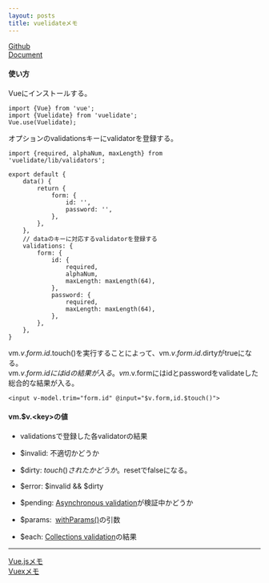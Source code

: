 ```yaml
---
layout: posts
title: vuelidateメモ
---
```

[Github](https://github.com/monterail/vuelidate)  
[Document](https://monterail.github.io/vuelidate/)  

#### 使い方

Vueにインストールする。

```
import {Vue} from 'vue';
import {Vuelidate} from 'vuelidate';
Vue.use(Vuelidate);
```

オプションのvalidationsキーにvalidatorを登録する。

```
import {required, alphaNum, maxLength} from 'vuelidate/lib/validators';

export default {
    data() {
        return {
            form: {
                id: '',
                password: '',
            },
        },
    },
    // dataのキーに対応するvalidatorを登録する
    validations: {
        form: {
            id: {
                required,
                alphaNum,
                maxLength: maxLength(64),
            },
            password: {
                required,
                maxLength: maxLength(64),
            },
        },
    },
}

```

vm.$v.form.id.$touch()を実行することによって、vm.$v.form.id.$dirtyがtrueになる。  
vm.$v.form.idにはidの結果が入る。    
vm.$v.formにはidとpasswordをvalidateした総合的な結果が入る。    


```
<input v-model.trim="form.id" @input="$v.form,id.$touch()">
```

#### vm.$v.&lt;key&gt;の値

* validationsで登録した各validatorの結果

* $invalid: 不適切かどうか

* $dirty: $touch()されたかどうか。$resetでfalseになる。

* $error: $invalid && $dirty

* $pending: [Asynchronous validation](https://monterail.github.io/vuelidate/#sub-asynchronous-validation)が検証中かどうか

* $params:  [withParams()](https://monterail.github.io/vuelidate/#sub-custom-validators)の引数

* $each: [Collections validation](https://monterail.github.io/vuelidate/#sub-collections-validation)の結果


<hr>

[Vue.jsメモ](/2016/12/20/vuejs.html)  
[Vuexメモ](/2017/01/14/vuex.html)  
